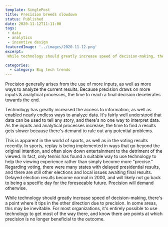 ```yaml
---
template: SinglePost
title: Precision breeds slowdown
status: Published
date: 2020-11-12T11:11:00
tags:
 - data
 - analytics
 - incentive design
featuredImage: '../images/2020-11-12.png'
excerpt:
 While technology should greatly increase speed of decision-making, there's a point where it tips in the other direction due to precision. In some areas, this may be inevitable. For most organizations, it's entirely possible to use technology to get most of the way there, and know there are points at which precision is no longer beneficial to the outcome.

categories:
  - category: Big tech trends
---
```

Precision generally arises from the use of more inputs, as well as more ways to analyze the current results. Because precision draws on more inputs & analytical processes, the time to reach a final decision decelerates towards the end.

Technology has greatly increased the access to information, as well as enabled nearly endless ways to analyze data. It's fairly well understood that data can be used to tell any story, and there's no one way to interpret data. As the inputs and analytical processes increase, the time to find a results gets slower because there's demand to rule out any potential problems.  

This is apparent in the world of sports, as well as in the voting results recently. In sports, replay is being implemented in ways that go beyond the original intention, and often slow down entertainment to the detriment of the viewed. In fact, only tennis has found a suitable way to use technology to help the viewing experience rather than simply become more "precise." Regarding voting, there were many states with delayed presidential results, and there are still other elections and local issues awaiting final results. Delayed election results become normal in 2000, and will likely not go back to being a specific day for the foreseeable future. Precision will demand otherwise.

While technology should greatly increase speed of decision-making, there's a point where it tips in the other direction due to precision. In some areas, this may be inevitable. For most organizations, it's entirely possible to use technology to get most of the way there, and know there are points at which precision is no longer beneficial to the outcome.

